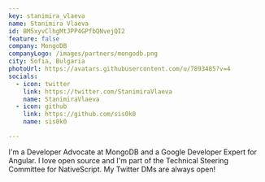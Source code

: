```yaml
---
key: stanimira_vlaeva
name: Stanimira Vlaeva
id: BM5xyvClhgMtJPP4GPfbQNvejQI2
feature: false
company: MongoDB
companyLogo: /images/partners/mongodb.png
city: Sofia, Bulgaria
photoUrl: https://avatars.githubusercontent.com/u/7893485?v=4
socials:
  - icon: twitter
    link: https://twitter.com/StanimiraVlaeva
    name: StanimiraVlaeva
  - icon: github
    link: https://github.com/sis0k0
    name: sis0k0

---
```


I'm a Developer Advocate at MongoDB and a Google Developer Expert for Angular. I love open source and I'm part of the Technical Steering Committee for NativeScript. My Twitter DMs are always open!
